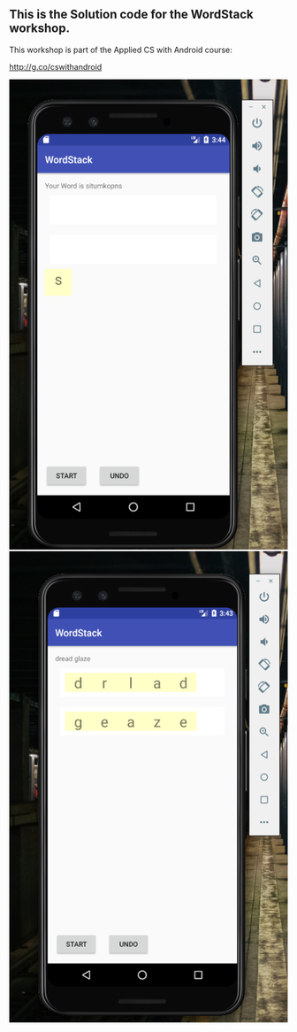 This is the Solution code for the WordStack workshop. 
----
This workshop is part of the Applied CS with Android course:

http://g.co/cswithandroid

![](https://github.com/SakshiSaini17092/Android-Applications/blob/master/WordStack/Screenshots/WordStack1.png)
![](https://github.com/SakshiSaini17092/Android-Applications/blob/master/WordStack/Screenshots/Wordstack2.png)
